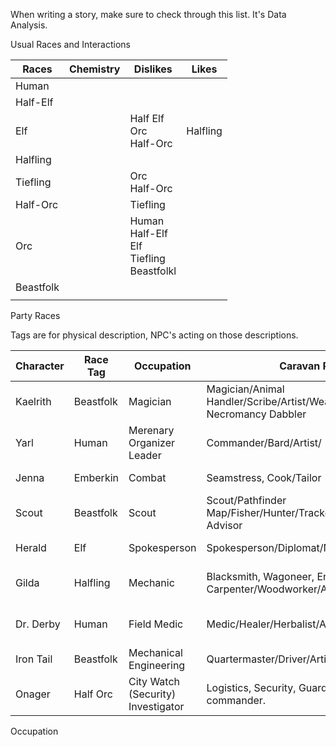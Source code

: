 

When writing a story, make sure to check through this list. It's Data Analysis.

Usual Races and Interactions

| Races     | Chemistry | Dislikes                                           | Likes    |
| --------- | --------- | -------------------------------------------------- | -------- |
| Human     |           |                                                    |          |
| Half-Elf  |           |                                                    |          |
| Elf       |           | Half Elf<br>Orc<br>Half-Orc                        | Halfling |
| Halfling  |           |                                                    |          |
| Tiefling  |           | Orc<br>Half-Orc                                    |          |
| Half-Orc  |           | Tiefling                                           |          |
| Orc       |           | Human<br>Half-Elf<br>Elf<br>Tiefling<br>Beastfolkl |          |
| Beastfolk |           |                                                    |          |
|           |           |                                                    |          |

Party Races


Tags are for physical description, NPC's acting on those descriptions.

| Character | Race Tag  | Occupation                         | Caravan Role                                                                 | Occupation Tags | Tags                     | Languages     | Interests                  |
| --------- | --------- | ---------------------------------- | ---------------------------------------------------------------------------- | --------------- | ------------------------ | ------------- | -------------------------- |
| Kaelrith  | Beastfolk | Magician                           | Magician/Animal Handler/Scribe/Artist/Weather Forecaster/ Necromancy Dabbler |                 | Arcane                   | Beastfolk     | Books and Studies          |
| Yarl      | Human     | Merenary Organizer Leader          | Commander/Bard/Artist/                                                       | Social          | Non-Magical              |               | Leading the Band           |
| Jenna     | Emberkin  | Combat                             | Seamstress, Cook/Tailor                                                      | Carnival        |                          |               | Exploring the World        |
| Scout     | Beastfolk | Scout                              | Scout/Pathfinder Map/Fisher/Hunter/Tracker/Spy/Religious Advisor             |                 | Non-Magical              | Beastfolk     | Hunting as he pleases      |
| Herald    | Elf       | Spokesperson                       | Spokesperson/Diplomat/Negotiator/Linguist/                                   | Social          | Arcane, Elf              | Elvish        | Restoring her honor.       |
| Gilda     | Halfling  | Mechanic                           | Blacksmith, Wagoneer, Engineer/ Carpenter/Woodworker/Armorer/Mason           | Engineering     |                          |               | Finding a new civilization |
| Dr. Derby | Human     | Field Medic                        | Medic/Healer/Herbalist/Alchemist                                             | Engineering     | Arcane, Human, Medicine, | Draconic      | Experiments                |
| Iron Tail | Beastfolk | Mechanical Engineering             | Quartermaster/Driver/Artillery                                               | Engineering     | Beastfolk,               | Beastfolk<br> | Mech                       |
| Onager    | Half Orc  | City Watch (Security) Investigator | Logistics, Security, Guard, Sentry, Co-commander.                            | Security        | Orc, , Tall, Strong      | Orcish        | Corrupt Officials          |

Occupation